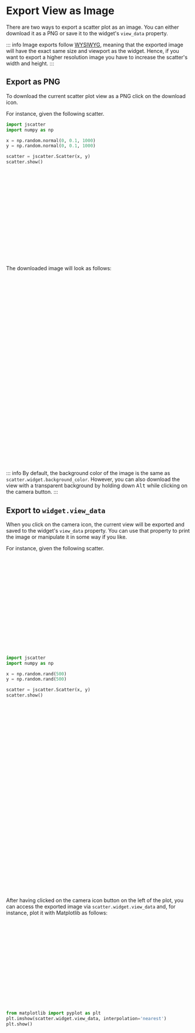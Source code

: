 # Export View as Image

There are two ways to export a scatter plot as an image. You can either download
it as a PNG or save it to the widget's `view_data` property.

::: info
Image exports follow [WYSIWYG](https://en.wikipedia.org/wiki/WYSIWYG), meaning
that the exported image will have the exact same size and viewport as the
widget. Hence, if you want to export a higher resolution image you have to
increase the scatter's width and height.
:::

## Export as PNG

To download the current scatter plot view as a PNG click on the download icon.

For instance, given the following scatter.

```py
import jscatter
import numpy as np

x = np.random.normal(0, 0.1, 1000)
y = np.random.normal(0, 0.1, 1000)

scatter = jscatter.Scatter(x, y)
scatter.show()
```

<div class="img export-download"><div /></div>

The downloaded image will look as follows:

<div class="img export-download-png"><div /></div>

::: info
By default, the background color of the image is the same as
`scatter.widget.background_color`. However, you can also download the view with
a transparent background by holding down <kbd>Alt</kbd> while clicking on the
camera button.
:::

## Export to `widget.view_data`

When you click on the camera icon, the current view will be exported and saved
to the widget's `view_data` property. You can use that property to print the
image or manipulate it in some way if you like.

For instance, given the following scatter.

```py
import jscatter
import numpy as np

x = np.random.rand(500)
y = np.random.rand(500)

scatter = jscatter.Scatter(x, y)
scatter.show()
```

<div class="img export-save"><div /></div>

After having clicked on the camera icon button on the left of the plot, you can
access the exported image via `scatter.widget.view_data` and, for instance, plot
it with Matplotlib as follows:

```py
from matplotlib import pyplot as plt
plt.imshow(scatter.widget.view_data, interpolation='nearest')
plt.show()
```

<div class="img export-save-matplotlib"><div /></div>

<style scoped>
  .img {
    max-width: 100%;
    background-position: center;
    background-repeat: no-repeat;
    background-size: cover;
  }

  .img.export-download {
    width: 1108px;
    background-image: url(/images/export-download-light.png)
  }
  .img.export-download div { padding-top: 48.55595668% }

  :root.dark .img.export-download {
    background-image: url(/images/export-download-dark.png)
  }

  .img.export-download-png {
    width: 900px;
    background-image: url(/images/export-download-png-light.png)
  }
  .img.export-download-png div { padding-top: 53.33333333% }

  :root.dark .img.export-download-png {
    background-image: url(/images/export-download-png-dark.png)
  }

  .img.export-save {
    width: 1108px;
    background-image: url(/images/export-save-light.png)
  }
  .img.export-save div { padding-top: 48.55595668% }

  :root.dark .img.export-save {
    background-image: url(/images/export-save-dark.png)
  }

  .img.export-save-matplotlib {
    width: 552px;
    background-image: url(/images/export-save-matplotlib-light.png)
  }
  .img.export-save-matplotlib div { padding-top: 56.70289855% }

  :root.dark .img.export-save-matplotlib {
    background-image: url(/images/export-save-matplotlib-dark.png)
  }
</style>
